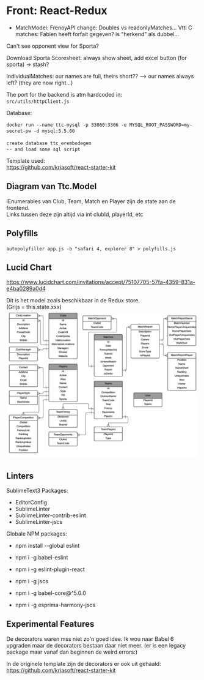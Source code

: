 Front: React-Redux
==================

- MatchModel: FrenoyAPI change: Doubles vs readonlyMatches...
Vttl C matches: Fabien heeft forfait gegeven? is "herkend" als dubbel...


Can't see opponent view for Sporta?


Download Sporta Scoresheet: always show sheet, add excel button (for sporta) -> stash?

IndividualMatches: our names are full, theirs short??
--> our names always left? (they are now right...)

The port for the backend is atm hardcoded in:  
`src/utils/httpClient.js`

Database:  

```
docker run --name ttc-mysql -p 33060:3306 -e MYSQL_ROOT_PASSWORD=my-secret-pw -d mysql:5.5.60

create database ttc_erembodegem
-- and load some sql script
```


Template used:  
https://github.com/kriasoft/react-starter-kit

Diagram van Ttc.Model
---------------------
IEnumerables van Club, Team, Match en Player zijn de state aan de frontend.  
Links tussen deze zijn altijd via int clubId, playerId, etc

Polyfills
---------
`autopolyfiller app.js -b "safari 4, explorer 8" > polyfills.js`

Lucid Chart
-----------
https://www.lucidchart.com/invitations/accept/75107705-57fa-4359-831a-e4ba0289a0d4

Dit is het model zoals beschikbaar in de Redux store.  
(Grijs = this.state.xxx)  
![Backend TTC.Model](ModelDiagram.png)


Linters
-------
SublimeText3 Packages:  
- EditorConfig
- SublimeLinter
- SublimeLinter-contrib-eslint
- SublimeLinter-jscs

Globale NPM packages:  
- npm install --global eslint
- npm i -g babel-eslint
- npm i -g eslint-plugin-react


- npm i -g jscs
- npm i -g babel-core@^5.0.0
- npm i -g esprima-harmony-jscs

Experimental Features
---------------------
De decorators waren mss niet zo'n goed idee.
Ik wou naar Babel 6 upgraden maar de decorators bestaan daar niet meer.
(er is een legacy package maar vanaf dan beginnen de weird errors:)

In de originele template zijn de decorators er ook uit gehaald:  
https://github.com/kriasoft/react-starter-kit
